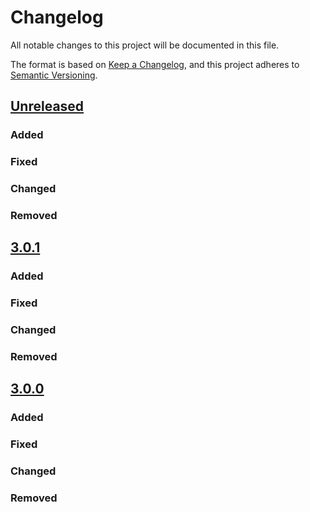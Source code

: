 # Changelog

All notable changes to this project will be documented in this file.

The format is based on [Keep a Changelog](https://keepachangelog.com/en/1.0.0/),
and this project adheres to [Semantic Versioning](https://semver.org/spec/v2.0.0.html).

## [Unreleased]

### Added

### Fixed

### Changed

### Removed

## [3.0.1]

### Added

### Fixed

### Changed

### Removed

## [3.0.0]

### Added

### Fixed

### Changed

### Removed

[unreleased]: https://github.com/shijl0925/python-gerrit-api/compare/3.0.1...HEAD
[3.0.1]: https://github.com/shijl0925/python-gerrit-api/compare/3.0.0...3.0.1
[3.0.0]: https://github.com/shijl0925/python-gerrit-api/compare/2.1.7...3.0.0
